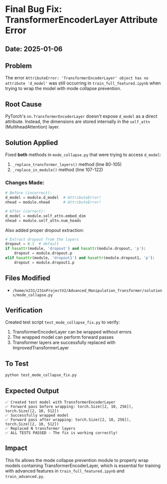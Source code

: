 # Final Bug Fix: TransformerEncoderLayer Attribute Error

## Date: 2025-01-06

## Problem
The error `AttributeError: 'TransformerEncoderLayer' object has no attribute 'd_model'` was still occurring in `train_full_featured.ipynb` when trying to wrap the model with mode collapse prevention.

## Root Cause
PyTorch's `nn.TransformerEncoderLayer` doesn't expose `d_model` as a direct attribute. Instead, the dimensions are stored internally in the `self_attn` (MultiheadAttention) layer.

## Solution Applied
Fixed **both** methods in `mode_collapse.py` that were trying to access `d_model`:

1. `_replace_transformer_layers()` method (line 80-105)
2. `_replace_in_module()` method (line 107-122)

### Changes Made:
```python
# Before (incorrect):
d_model = module.d_model  # AttributeError!
nhead = module.nhead      # AttributeError!

# After (correct):
d_model = module.self_attn.embed_dim
nhead = module.self_attn.num_heads
```

Also added proper dropout extraction:
```python
# Extract dropout from the layers
dropout = 0.1  # default
if hasattr(module, 'dropout') and hasattr(module.dropout, 'p'):
    dropout = module.dropout.p
elif hasattr(module, 'dropout1') and hasattr(module.dropout1, 'p'):
    dropout = module.dropout1.p
```

## Files Modified
- `/home/n231/231nProjectV2/Advanced_Manipulation_Transformer/solutions/mode_collapse.py`

## Verification
Created test script `test_mode_collapse_fix.py` to verify:
1. TransformerEncoderLayer can be wrapped without errors
2. The wrapped model can perform forward passes
3. Transformer layers are successfully replaced with ImprovedTransformerLayer

## To Test
```bash
python test_mode_collapse_fix.py
```

## Expected Output
```
✅ Created test model with TransformerEncoderLayer
✅ Forward pass before wrapping: torch.Size([2, 10, 256]), torch.Size([2, 10, 512])
✅ Successfully wrapped model
✅ Forward pass after wrapping: torch.Size([2, 10, 256]), torch.Size([2, 10, 512])
✅ Replaced N transformer layers
✅ ALL TESTS PASSED - The fix is working correctly!
```

## Impact
This fix allows the mode collapse prevention module to properly wrap models containing TransformerEncoderLayer, which is essential for training with advanced features in `train_full_featured.ipynb` and `train_advanced.py`.